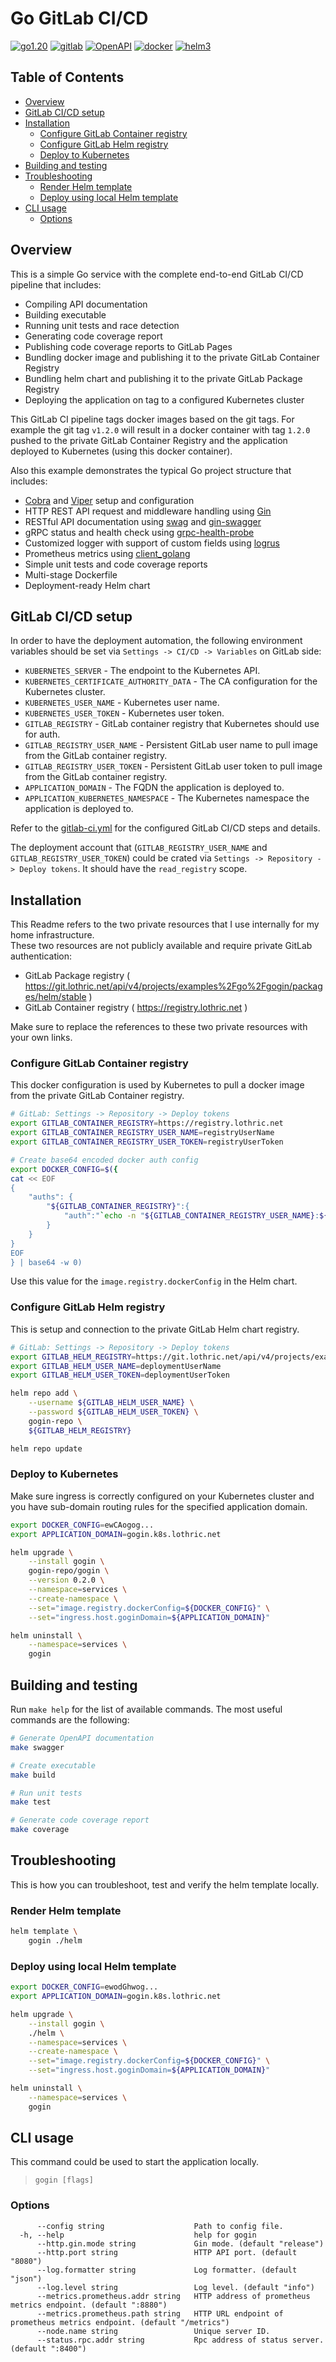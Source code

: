 # Go GitLab CI/CD <!-- omit from toc -->

[![go1.20](https://img.shields.io/badge/Go-1.20-00ADD8.svg)](https://go.dev/dl/)
[![gitlab](https://img.shields.io/badge/GitLab-CI/CD-fc6d27.svg)](https://docs.gitlab.com/ee/ci/)
[![OpenAPI](https://img.shields.io/badge/OpenAPI-2.0-84e92d.svg)](https://swagger.io/specification/v2/)
[![docker](https://img.shields.io/badge/Docker-24-0db7ed.svg)](https://docs.docker.com/engine/release-notes/24.0/)
[![helm3](https://img.shields.io/badge/Helm-3.12-0f1689.svg)](https://helm.sh/)

## Table of Contents <!-- omit from toc -->

- [Overview](#overview)
- [GitLab CI/CD setup](#gitlab-cicd-setup)
- [Installation](#installation)
  - [Configure GitLab Container registry](#configure-gitlab-container-registry)
  - [Configure GitLab Helm registry](#configure-gitlab-helm-registry)
  - [Deploy to Kubernetes](#deploy-to-kubernetes)
- [Building and testing](#building-and-testing)
- [Troubleshooting](#troubleshooting)
  - [Render Helm template](#render-helm-template)
  - [Deploy using local Helm template](#deploy-using-local-helm-template)
- [CLI usage](#cli-usage)
  - [Options](#options)

## Overview

This is a simple Go service with the complete end-to-end GitLab CI/CD pipeline that includes: 
- Compiling API documentation
- Building executable
- Running unit tests and race detection
- Generating code coverage report
- Publishing code coverage reports to GitLab Pages
- Bundling docker image and publishing it to the private GitLab Container Registry
- Bundling helm chart and publishing it to the private GitLab Package Registry
- Deploying the application on tag to a configured Kubernetes cluster

This GitLab CI pipeline tags docker images based on the git tags.
For example the git tag `v1.2.0` will result in a docker container with tag `1.2.0` pushed to the private GitLab Container Registry and the application deployed to Kubernetes (using this docker container).

Also this example demonstrates the typical Go project structure that includes:
- [Cobra](https://github.com/spf13/cobra) and [Viper](https://github.com/spf13/viper) setup and configuration
- HTTP REST API request and middleware handling using [Gin](https://github.com/gin-gonic/gin)
- RESTful API documentation using [swag](https://github.com/swaggo/swag) and [gin-swagger](https://github.com/swaggo/gin-swagger)
- gRPC status and health check using [grpc-health-probe](https://github.com/grpc-ecosystem/grpc-health-probe)
- Customized logger with support of custom fields using [logrus](https://github.com/sirupsen/logrus)
- Prometheus metrics using [client_golang](https://github.com/prometheus/client_golang)
- Simple unit tests and code coverage reports
- Multi-stage Dockerfile
- Deployment-ready Helm chart

## GitLab CI/CD setup

In order to have the deployment automation, the following environment variables should be set via `Settings -> CI/CD -> Variables` on GitLab side:
- `KUBERNETES_SERVER` - The endpoint to the Kubernetes API.
- `KUBERNETES_CERTIFICATE_AUTHORITY_DATA` - The CA configuration for the Kubernetes cluster.
- `KUBERNETES_USER_NAME` - Kubernetes user name.
- `KUBERNETES_USER_TOKEN` - Kubernetes user token.
- `GITLAB_REGISTRY` - GitLab container registry that Kubernetes should use for auth.
- `GITLAB_REGISTRY_USER_NAME` - Persistent GitLab user name to pull image from the GitLab container registry.
- `GITLAB_REGISTRY_USER_TOKEN` - Persistent GitLab user token to pull image from the GitLab container registry. 
- `APPLICATION_DOMAIN` - The FQDN the application is deployed to.
- `APPLICATION_KUBERNETES_NAMESPACE` - The Kubernetes namespace the application is deployed to.

Refer to the [gitlab-ci.yml](./.gitlab-ci.yml) for the configured GitLab CI/CD steps and details.

The deployment account that (`GITLAB_REGISTRY_USER_NAME` and `GITLAB_REGISTRY_USER_TOKEN`) could be crated via `Settings -> Repository -> Deploy tokens`. It should have the `read_registry` scope.

## Installation

This Readme refers to the two private resources that I use internally for my home infrastructure.  
These two resources are not publicly available and require private GitLab authentication:  
- GitLab Package registry ( https://git.lothric.net/api/v4/projects/examples%2Fgo%2Fgogin/packages/helm/stable )
- GitLab Container registry ( https://registry.lothric.net )

Make sure to replace the references to these two private resources with your own links.

### Configure GitLab Container registry

This docker configuration is used by Kubernetes to pull a docker image from the private GitLab Container registry.

```bash
# GitLab: Settings -> Repository -> Deploy tokens
export GITLAB_CONTAINER_REGISTRY=https://registry.lothric.net
export GITLAB_CONTAINER_REGISTRY_USER_NAME=registryUserName
export GITLAB_CONTAINER_REGISTRY_USER_TOKEN=registryUserToken

# Create base64 encoded docker auth config
export DOCKER_CONFIG=$({
cat << EOF
{
    "auths": {
        "${GITLAB_CONTAINER_REGISTRY}":{
            "auth":"`echo -n "${GITLAB_CONTAINER_REGISTRY_USER_NAME}:${GITLAB_CONTAINER_REGISTRY_USER_TOKEN}" | base64 -w 0`"
        }
    }
}
EOF
} | base64 -w 0)
```

Use this value for the `image.registry.dockerConfig` in the Helm chart.

### Configure GitLab Helm registry

This is setup and connection to the private GitLab Helm chart registry.

```sh
# GitLab: Settings -> Repository -> Deploy tokens
export GITLAB_HELM_REGISTRY=https://git.lothric.net/api/v4/projects/examples%2Fgo%2Fgogin/packages/helm/stable
export GITLAB_HELM_USER_NAME=deploymentUserName
export GITLAB_HELM_USER_TOKEN=deploymentUserToken

helm repo add \
    --username ${GITLAB_HELM_USER_NAME} \
    --password ${GITLAB_HELM_USER_TOKEN} \
    gogin-repo \
    ${GITLAB_HELM_REGISTRY}

helm repo update
```

### Deploy to Kubernetes

Make sure ingress is correctly configured on your Kubernetes cluster and you have sub-domain routing rules for the specified application domain.

```sh
export DOCKER_CONFIG=ewCAogog...
export APPLICATION_DOMAIN=gogin.k8s.lothric.net

helm upgrade \
    --install gogin \
    gogin-repo/gogin \
    --version 0.2.0 \
    --namespace=services \
    --create-namespace \
    --set="image.registry.dockerConfig=${DOCKER_CONFIG}" \
    --set="ingress.host.goginDomain=${APPLICATION_DOMAIN}"

helm uninstall \
    --namespace=services \
    gogin
```

## Building and testing

Run `make help` for the list of available commands. The most useful commands are the following:
```sh
# Generate OpenAPI documentation
make swagger

# Create executable
make build

# Run unit tests
make test

# Generate code coverage report
make coverage
```

## Troubleshooting

This is how you can troubleshoot, test and verify the helm template locally.

### Render Helm template

```sh
helm template \
    gogin ./helm
```

### Deploy using local Helm template

```sh
export DOCKER_CONFIG=ewodGhwog...
export APPLICATION_DOMAIN=gogin.k8s.lothric.net

helm upgrade \
    --install gogin \
    ./helm \
    --namespace=services \
    --create-namespace \
    --set="image.registry.dockerConfig=${DOCKER_CONFIG}" \
    --set="ingress.host.goginDomain=${APPLICATION_DOMAIN}"

helm uninstall \
    --namespace=services \
    gogin
```

## CLI usage

This command could be used to start the application locally.
> `gogin [flags]`

### Options
```
      --config string                    Path to config file.
  -h, --help                             help for gogin
      --http.gin.mode string             Gin mode. (default "release")
      --http.port string                 HTTP API port. (default "8080")
      --log.formatter string             Log formatter. (default "json")
      --log.level string                 Log level. (default "info")
      --metrics.prometheus.addr string   HTTP address of prometheus metrics endpoint. (default ":8880")
      --metrics.prometheus.path string   HTTP URL endpoint of prometheus metrics endpoint. (default "/metrics")
      --node.name string                 Unique server ID.
      --status.rpc.addr string           Rpc address of status server. (default ":8400")
```
